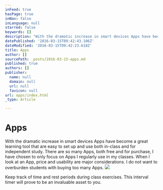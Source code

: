 ```yaml
---
inFeed: true
hasPage: true
inNav: false
inLanguage: null
starred: false
keywords: []
description: "With the dramatic increase in smart devices Apps have become a great learning tool that are easy to set up and use both in-class and for independent study. There are so many Apps, both free and for purchase, I have chosen to only focus on Apps I regularly use in my classes.\_When I look at an App, price and usability are major considerations. I do not want to overburden students with buying too many Apps.\_"
datePublished: '2016-03-15T09:42:43.106Z'
dateModified: '2016-03-15T09:42:23.618Z'
title: Apps
author: []
sourcePath: _posts/2016-03-15-apps.md
published: true
authors: []
publisher:
  name: null
  domain: null
  url: null
  favicon: null
url: apps/index.html
_type: Article

---
```

# Apps

With the dramatic increase in smart devices Apps have become a great learning tool that are easy to set up and use both in-class and for independent study. There are so many Apps, both free and for purchase, I have chosen to only focus on Apps I regularly use in my classes. When I look at an App, price and usability are major considerations. I do not want to overburden students with buying too many Apps. ![](https://the-grid-user-content.s3-us-west-2.amazonaws.com/d6fb9512-31b8-40e5-a75f-35c757a0b27a.jpg)

Keep track of time and rest periods during class exercises. This interval timer will prove to be an invaluable asset to you.